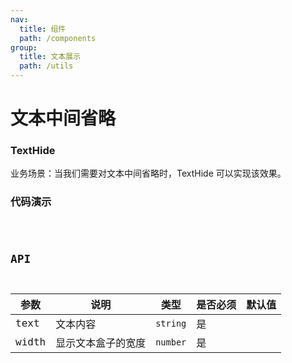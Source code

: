 ```yaml
---
nav:
  title: 组件
  path: /components
group:
  title: 文本展示
  path: /utils
---
```


# 文本中间省略

### TextHide

业务场景：当我们需要对文本中间省略时，TextHide 可以实现该效果。

### 代码演示

<code src="./demo/demo.tsx"/>

## API

| 参数  | 说明               | 类型     | 是否必须 | 默认值 |
| ----- | ------------------ | -------- | -------- | ------ |
| text  | 文本内容           | `string` | 是       |
| width | 显示文本盒子的宽度 | `number` | 是       |
